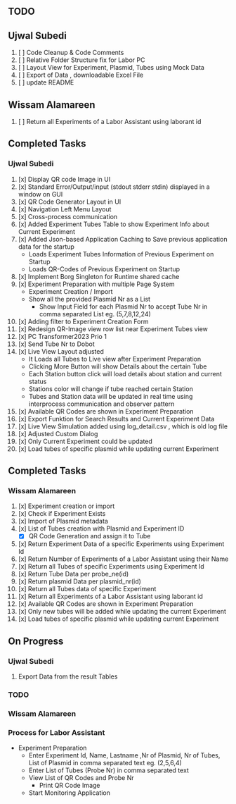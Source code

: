 ## TODO
## Ujwal Subedi
1. [ ] Code Cleanup & Code Comments
3. [ ] Relative Folder Structure fix for Labor PC
4. [ ] Layout View for Experiment, Plasmid, Tubes using Mock Data
5. [ ] Export of Data , downloadable Excel File
6. [ ] update README 

## Wissam Alamareen
1. [ ] Return all Experiments of a Labor Assistant using laborant id

## Completed Tasks
### Ujwal Subedi
1. [x] Display QR code Image in UI
2. [x] Standard Error/Output/input (stdout stderr stdin) displayed in a window on GUI
3. [x] QR Code Generator Layout in UI
4. [x] Navigation Left Menu Layout
5. [x] Cross-process communication
6. [x] Added Experiment Tubes Table to show Experiment Info about Current Experiment
7. [x] Added Json-based Application Caching to Save previous application data for the startup
    - Loads Experiment Tubes Information of Previous Experiment on Startup
    - Loads QR-Codes of Previous Experiment on Startup
8. [x] Implement Borg Singleton for Runtime shared cache
9. [x] Experiment Preparation with multiple Page System 
    - Experiment Creation / Import
    - Show all the provided Plasmid Nr as a List 
        -  Show Input Field for each Plasmid Nr to accept Tube Nr in comma separated List eg. (5,7,8,12,24)
10. [x] Adding filter to Experiment Creation Form
11. [x] Redesign QR-Image view row list near Experiment Tubes view
12. [x] PC Transformer2023 Prio 1
13. [x] Send Tube Nr to Dobot
14. [x] Live View Layout adjusted
    - It Loads all Tubes to Live view after Experiment Preparation
    - Clicking More Button will show Details about the certain Tube
    - Each Station button click will load details about station and current status
    - Stations color will change if tube reached certain Station
    - Tubes and Station data will be updated in real time using interprocess communication and observer pattern
15. [x] Available QR Codes are shown in Experiment Preparation
16. [x] Export Funktion for Search Results and Current Experiment Data
17. [x] Live View Simulation added using log_detail.csv , which is old log file
18. [x] Adjusted Custom Dialog
19. [x] Only Current Experiment could be updated
20. [x] Load tubes of specific plasmid while updating current Experiment

## Completed Tasks
### Wissam Alamareen
1. [x] Experiment creation or import
2. [x] Check if Experiment Exists
3. [x] Import of Plasmid metadata
4. [x] List of Tubes creation with Plasmid and Experiment ID
    - [x] QR Code Generation and assign it to Tube
5. [x] Return Experiment Data of a specific Experiments using Experiment Id
6. [x] Return Number of Experiments of a Labor Assistant using their Name
7. [x] Return all Tubes of specific Experiments using Experiment Id
8. [x] Return Tube Data per probe_ne(id)
9. [x] Return plasmid Data per plasmid_nr(id)
10. [x] Return all Tubes data of specific Experiment
11. [x] Return all Experiments of a Labor Assistant using laborant id
12. [x] Available QR Codes are shown in Experiment Preparation
13. [x] Only new tubes will be added while updating the current Experiment
14. [x] Load tubes of specific plasmid while updating current Experiment


## On Progress
### Ujwal Subedi
1. Export Data from the result Tables


### TODO
### Wissam Alamareen


### Process for Labor Assistant
- Experiment Preparation
  - Enter Experiment Id, Name, Lastname ,Nr of Plasmid, Nr of Tubes, List of Plasmid in comma separated text eg. (2,5,6,4)
  - Enter List of Tubes (Probe Nr) in comma separated text
  - View List of QR Codes and Probe Nr 
    - Print QR Code Image 
  - Start Monitoring Application
